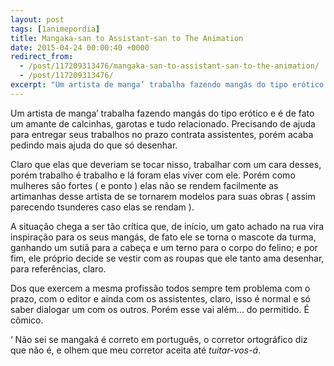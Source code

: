 ```yaml
---
layout: post
tags: [1animepordia]
title: Mangaka-san to Assistant-san to The Animation
date: 2015-04-24 00:00:40 +0000
redirect_from:
  - /post/117209313476/mangaka-san-to-assistant-san-to-the-animation/
  - /post/117209313476/
excerpt: "Um artista de manga’ trabalha fazendo mangás do tipo erótico e é de fato um amante de calcinhas, garotas e tudo relacionado. Precisando de ajuda para entregar seus trabalhos no prazo contrata assistentes, porém acaba pedindo mais ajuda do que só desenhar."
---
```


Um artista de manga’ trabalha fazendo mangás do tipo erótico e é de fato
um amante de calcinhas, garotas e tudo relacionado. Precisando de ajuda
para entregar seus trabalhos no prazo contrata assistentes, porém acaba
pedindo mais ajuda do que só desenhar.

Claro que elas que deveriam se tocar nisso, trabalhar com um cara
desses, porém trabalho é trabalho e lá foram elas viver com ele. Porém
como mulheres são fortes ( e ponto ) elas não se rendem facilmente as
artimanhas desse artista de se tornarem modelos para suas obras ( assim
parecendo tsunderes caso elas se rendam ).

A situação chega a ser tão crítica que, de início, um gato achado na rua
vira inspiração para os seus mangás, de fato ele se torna o mascote da
turma, ganhando um sutiã para a cabeça e um terno para o corpo do
felino; e por fim, ele próprio decide se vestir com as roupas que ele
tanto ama desenhar, para referências, claro.

Dos que exercem a mesma profissão todos sempre tem problema com o prazo,
com o editor e ainda com os assistentes, claro, isso é normal e só saber
dialogar um com os outros. Porém esse vai além… do permitido. É cômico.

<!-- more -->

‘ Não sei se mangaká é correto em português, o corretor ortográfico diz
que não é, e olhem que meu corretor aceita até *tuitar-vos-á*.


